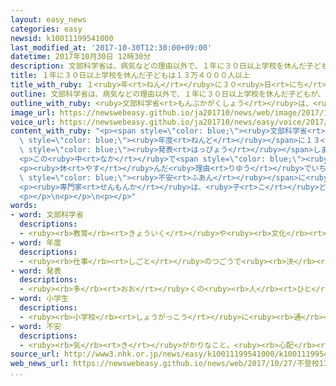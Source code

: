 ```yaml
---
layout: easy_news
categories: easy
newsid: k10011199541000
last_modified_at: '2017-10-30T12:30:00+09:00'
datetime: 2017年10月30日 12時30分
description: 文部科学省は、病気などの理由以外で、１年に３０日以上学校を休んだ子どもが、２０１６年度に１３万４３９８人いたと発表しました。
title: １年に３０日以上学校を休んだ子どもは１３万４０００人以上
title_with_ruby: １<ruby>年<rt>ねん</rt></ruby>に３０<ruby>日<rt>にち</rt></ruby><ruby>以上<rt>いじょう</rt></ruby><ruby>学校<rt>がっこう</rt></ruby>を<ruby>休<rt>やす</rt></ruby>んだ<ruby>子<rt>こ</rt></ruby>どもは１３<ruby>万<rt>まん</rt></ruby>４０００<ruby>人<rt>にん</rt></ruby><ruby>以上<rt>いじょう</rt></ruby>
outline: 文部科学省は、病気などの理由以外で、１年に３０日以上学校を休んだ子どもが、２０１６年度に１３万４３９８人いたと発表しました。
outline_with_ruby: <ruby>文部科学省<rt>もんぶかがくしょう</rt></ruby>は、<ruby>病気<rt>びょうき</rt></ruby>などの<ruby>理由<rt>りゆう</rt></ruby><ruby>以外<rt>いがい</rt></ruby>で、１<ruby>年<rt>ねん</rt></ruby>に３０<ruby>日<rt>にち</rt></ruby><ruby>以上<rt>いじょう</rt></ruby><ruby>学校<rt>がっこう</rt></ruby>を<ruby>休<rt>やす</rt></ruby>んだ<ruby>子<rt>こ</rt></ruby>どもが、２０１６<ruby>年度<rt>ねんど</rt></ruby>に１３<ruby>万<rt>まん</rt></ruby>４３９８<ruby>人<rt>にん</rt></ruby>いたと<ruby>発表<rt>はっぴょう</rt></ruby>しました。
image_url: https://newswebeasy.github.io/ja201710/news/web/image/2017/10/27/K10011199541_1710270613_1710270636_01_03.jpg
voice_url: https://newswebeasy.github.io/ja201710/news/easy/voice/2017/10/30/k10011199541000.mp3
content_with_ruby: "<p><span style=\"color: blue;\"><ruby>文部科学省<rt>もんぶかがくしょう</rt></ruby></span>は、<ruby>病気<rt>びょうき</rt></ruby>などの<ruby>理由<rt>りゆう</rt></ruby><ruby>以外<rt>いがい</rt></ruby>で、１<ruby>年<rt>ねん</rt></ruby>に３０<ruby>日<rt>にち</rt></ruby><ruby>以上<rt>いじょう</rt></ruby><ruby>学校<rt>がっこう</rt></ruby>を<ruby>休<rt>やす</rt></ruby>んだ<ruby>子<rt>こ</rt></ruby>どもが、２０１６<span\
  \ style=\"color: blue;\"><ruby>年度<rt>ねんど</rt></ruby></span>に１３<ruby>万<rt>まん</rt></ruby>４３９８<ruby>人<rt>にん</rt></ruby>いたと<span\
  \ style=\"color: blue;\"><ruby>発表<rt>はっぴょう</rt></ruby></span>しました。<ruby>前<rt>まえ</rt></ruby>の<ruby>年<rt>とし</rt></ruby>より８４０７<ruby>人<rt>にん</rt></ruby><ruby>増<rt>ふ</rt></ruby>えて、<ruby>最近<rt>さいきん</rt></ruby>の１０<ruby>年<rt>ねん</rt></ruby>でいちばん<ruby>多<rt>おお</rt></ruby>くなりました。</p>\n\
  <p>この<ruby>中<rt>なか</rt></ruby>で<span style=\"color: blue;\"><ruby>小学生<rt>しょうがくせい</rt></ruby></span>は３<ruby>万<rt>まん</rt></ruby>１１５１<ruby>人<rt>にん</rt></ruby>で、<ruby>中学生<rt>ちゅうがくせい</rt></ruby>は１０<ruby>万<rt>まん</rt></ruby>３２４７<ruby>人<rt>にん</rt></ruby>です。９０<ruby>日<rt>にち</rt></ruby><ruby>以上<rt>いじょう</rt></ruby><ruby>休<rt>やす</rt></ruby>んだ<ruby>子<rt>こ</rt></ruby>どもは７<ruby>万<rt>まん</rt></ruby>７４５０<ruby>人<rt>にん</rt></ruby>で、３０<ruby>日<rt>にち</rt></ruby><ruby>以上<rt>いじょう</rt></ruby><ruby>休<rt>やす</rt></ruby>んだ<ruby>子<rt>こ</rt></ruby>どもの５８％ぐらいです。</p>\n\
  <p><ruby>休<rt>やす</rt></ruby>んだ<ruby>理由<rt>りゆう</rt></ruby>でいちばん<ruby>多<rt>おお</rt></ruby>いのは、「<ruby>家族<rt>かぞく</rt></ruby>や<ruby>友達<rt>ともだち</rt></ruby>との<ruby>関係<rt>かんけい</rt></ruby>を<span\
  \ style=\"color: blue;\"><ruby>不安<rt>ふあん</rt></ruby></span>に<ruby>思<rt>おも</rt></ruby>う」です。<ruby>次<rt>つぎ</rt></ruby>に<ruby>多<rt>おお</rt></ruby>いのは「<ruby>何<rt>なに</rt></ruby>もしたくない」です。</p>\n\
  <p><ruby>専門家<rt>せんもんか</rt></ruby>は、<ruby>子<rt>こ</rt></ruby>どもには<ruby>学校<rt>がっこう</rt></ruby><ruby>以外<rt>いがい</rt></ruby>にも<ruby>安心<rt>あんしん</rt></ruby>できる<ruby>場所<rt>ばしょ</rt></ruby>や、<ruby>相談<rt>そうだん</rt></ruby>できる<ruby>人<rt>ひと</rt></ruby>が<ruby>必要<rt>ひつよう</rt></ruby>だと<ruby>言<rt>い</rt></ruby>っています。</p>\n\
  <p></p>\n<p></p>\n<p></p>"
words:
- word: 文部科学省
  descriptions:
  - <ruby><rb>教育</rb><rt>きょういく</rt></ruby>や<ruby><rb>文化</rb><rt>ぶんか</rt></ruby>についての<ruby><rb>仕事</rb><rt>しごと</rt></ruby>や<ruby><rb>科学技術</rb><rt>かがくぎじゅつ</rt></ruby>を<ruby><rb>発展</rb><rt>はってん</rt></ruby>させる<ruby><rb>仕事</rb><rt>しごと</rt></ruby>をする<ruby><rb>国</rb><rt>くに</rt></ruby>の<ruby><rb>役所</rb><rt>やくしょ</rt></ruby>。<ruby><rb>文科省</rb><rt>もんかしょう</rt></ruby>。
- word: 年度
  descriptions:
  - <ruby><rb>仕事</rb><rt>しごと</rt></ruby>のつごうで<ruby><rb>決</rb><rt>き</rt></ruby>めた<ruby><rb>１年</rb><rt>いちねん</rt></ruby>の<ruby><rb>期間</rb><rt>きかん</rt></ruby>。ふつう<ruby><rb>４月</rb><rt>しがつ</rt></ruby><ruby><rb>１日</rb><rt>ついたち</rt></ruby>に<ruby><rb>始</rb><rt>はじ</rt></ruby>まり、<ruby><rb>翌年</rb><rt>よくねん</rt></ruby>の<ruby><rb>３月３１日</rb><rt>さんがつさんじゅういちにち</rt></ruby>に<ruby><rb>終</rb><rt>お</rt></ruby>わる。
- word: 発表
  descriptions:
  - <ruby><rb>多</rb><rt>おお</rt></ruby>くの<ruby><rb>人</rb><rt>ひと</rt></ruby>に<ruby><rb>広</rb><rt>ひろ</rt></ruby>く<ruby><rb>知</rb><rt>し</rt></ruby>らせること。
- word: 小学生
  descriptions:
  - <ruby><rb>小学校</rb><rt>しょうがっこう</rt></ruby>に<ruby><rb>通</rb><rt>かよ</rt></ruby>っている<ruby><rb>子</rb><rt>こ</rt></ruby>ども。
- word: 不安
  descriptions:
  - <ruby><rb>気</rb><rt>き</rt></ruby>がかりなこと。<ruby><rb>心配</rb><rt>しんぱい</rt></ruby>なこと。
source_url: http://www3.nhk.or.jp/news/easy/k10011199541000/k10011199541000.html
web_news_url: https://newswebeasy.github.io/news/web/2017/10/27/不登校13万4000人超-過去10年で最多
...
```

